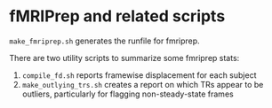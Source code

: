 # fMRIPrep and related scripts

`make_fmriprep.sh` generates the runfile for fmriprep.

There are two utility scripts to summarize some fmriprep stats:
1. `compile_fd.sh` reports framewise displacement for each subject
2. `make_outlying_trs.sh` creates a report on which TRs appear to be outliers, particularly for flagging non-steady-state frames
